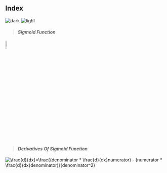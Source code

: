 ## Index
![dark](https://user-images.githubusercontent.com/12748752/141935752-90492d2e-7904-4f9f-a5a1-c4e59ddc3a33.png)
![light](https://user-images.githubusercontent.com/12748752/141935760-406edb8f-cb9b-4e30-9b69-9153b52c28b4.png)

> #### _Sigmoid Function_
<img src="https://latex.codecogs.com/svg.image?\frac{1}{1&plus;e^{{-x}}}" title="\frac{1}{1+e^{{-x}}}" width=8% />

> #### _Derivatives Of Sigmoid Function_
<img src="https://latex.codecogs.com/svg.image?\frac{d}{dx}=\frac{(denominator&space;*&space;\frac{d}{dx}numerator)&space;&space;-&space;(numerator&space;*&space;\frac{d}{dx}denominator)}{denominator^2}&space;" title="\frac{d}{dx}=\frac{(denominator * \frac{d}{dx}numerator) - (numerator * \frac{d}{dx}denominator)}{denominator^2} " />
